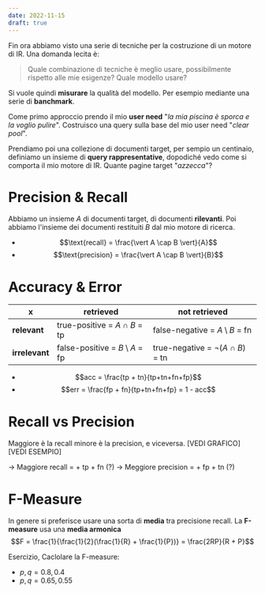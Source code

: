 ```yaml
---
date: 2022-11-15
draft: true
---
```

Fin ora abbiamo visto una serie di tecniche per la costruzione di un motore di IR.
Una domanda lecita è:

> Quale combinazione di tecniche è meglio usare, possibilmente rispetto alle mie esigenze? Quale modello usare?

Si vuole quindi **misurare** la qualità del modello.
Per esempio mediante una serie di **banchmark**.

Come primo approccio prendo il mio **user need** "*la mia piscina è sporca e la voglio pulire*".
Costruisco una query sulla base del mio user need "*clear pool*".

Prendiamo poi una collezione di documenti target, per sempio un centinaio, definiamo un insieme di **query rappresentative**, dopodiché vedo come si comporta il mio motore di IR. Quante pagine target "*azzecca*"?

# Precision & Recall
Abbiamo un insieme $A$ di documenti target, di documenti **rilevanti**.
Poi abbiamo l'insieme dei documenti restituiti $B$ dal mio motore di ricerca.

- $$\text{recall} = \frac{\vert A \cap B \vert}{A}$$
- $$\text{precision} = \frac{\vert A \cap B \vert}{B}$$

# Accuracy & Error

x | **retrieved** | **not retrieved** 
 ---|---|---
**relevant** | true-positive = $A \cap B$ = tp | false-negative = $A \setminus B$ = fn
**irrelevant** | false-positive = $B \setminus A$ = fp| true-negative = $\lnot (A \cap B)$ = tn

- $$acc = \frac{tp + tn}{tp+tn+fn+fp}$$
- $$err = \frac{fp + fn}{tp+tn+fn+fp} = 1 - acc$$

# Recall vs Precision
Maggiore è la recall minore è la precision, e viceversa.
[VEDI GRAFICO]
[VEDI ESEMPIO]

-> Maggiore recall = + tp + fn (?)
-> Meggiore precision =  + fp + tn (?)

# F-Measure
In genere si preferisce usare una sorta di **media** tra precisione recall.
La **F-measure** usa una **media armonica**
$$F = \frac{1}{\frac{1}{2}(\frac{1}{R} + \frac{1}{P})} = \frac{2RP}{R + P}$$

Esercizio, Caclolare la F-measure:
- $p,q = 0.8, 0.4$
- $p,q = 0.65, 0.55$

